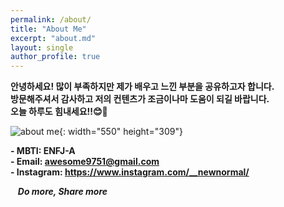 ```yaml
---
permalink: /about/
title: "About Me"
excerpt: "about.md"
layout: single
author_profile: true
---
```


**안녕하세요! 많이 부족하지만 제가 배우고 느낀 부분을 공유하고자 합니다.<br/>방문해주셔서 감사하고 저의 컨텐츠가 조금이나마 도움이 되길 바랍니다.<br/>오늘 하루도 힘내세요!!😊👏**<br/>

![about me](https://user-images.githubusercontent.com/86281619/127961977-d1df6b82-ff35-4dfc-9f28-057f1991f993.png){: width="550" height="309"}

**- MBTI: ENFJ-A**<br/>
**- Email: awesome9751@gmail.com**<br/>
**- Instagram: <https://www.instagram.com/__newnormal/>**

&nbsp;&nbsp;&nbsp;***Do more, Share more***

